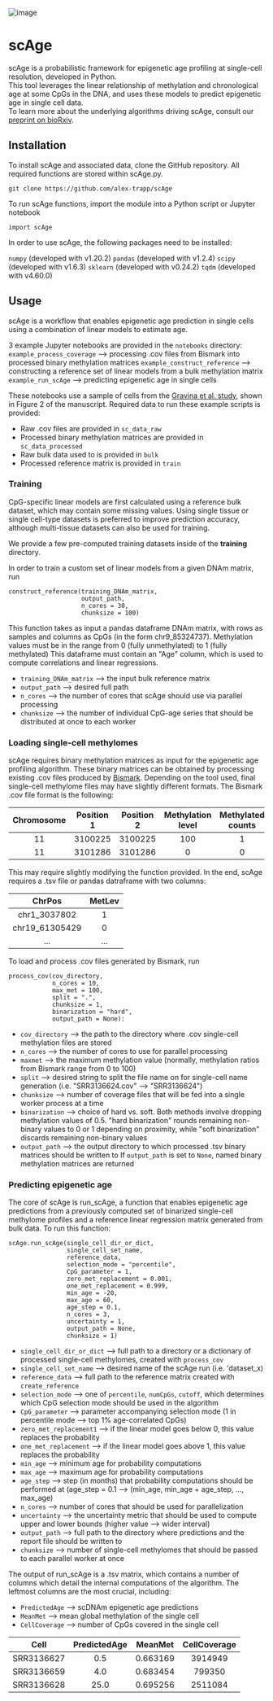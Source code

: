 ![image](https://user-images.githubusercontent.com/83630286/121631269-bfda1d80-ca4c-11eb-830b-6c8378d18160.png)

# scAge

scAge is a probabilistic framework for epigenetic age profiling at single-cell resolution, developed in Python. <br>
This tool leverages the linear relationship of methylation and chronological age at some CpGs in the DNA, and uses these models to predict
epigenetic age in single cell data. <br>
To learn more about the underlying algorithms driving scAge, consult our [preprint on bioRxiv](https://www.biorxiv.org/content/10.1101/2021.03.13.435247v1).

## Installation
To install scAge and associated data, clone the GitHub repository. All required functions are stored within scAge.py.

`git clone https://github.com/alex-trapp/scAge`

To run scAge functions, import the module into a Python script or Jupyter notebook

`import scAge`

In order to use scAge, the following packages need to be installed:

`numpy` (developed with v1.20.2)
`pandas` (developed with v1.2.4)
`scipy` (developed with v1.6.3)
`sklearn` (developed with v0.24.2) 
`tqdm` (developed with v4.60.0)

## Usage
scAge is a workflow that enables epigenetic age prediction in single cells using a combination of linear models to estimate age.

3 example Jupyter notebooks are provided in the `notebooks` directory:
`example_process_coverage` --> processing .cov files from Bismark into processed binary methylation matrices
`example_construct_reference` --> constructing a reference set of linear models from a bulk methylation matrix
`example_run_scAge` --> predicting epigenetic age in single cells

These notebooks use a sample of cells from the [Gravina et al. study](https://genomebiology.biomedcentral.com/articles/10.1186/s13059-016-1011-3), shown in Figure 2 of the manuscript. Required data to run these example scripts is provided:
* Raw .cov files are provided in `sc_data_raw`
* Processed binary methylation matrices are provided in `sc_data_processed`
* Raw bulk data used to  is provided in `bulk`
* Processed reference matrix is provided in `train`

### Training
CpG-specific linear models are first calculated using a reference bulk dataset, which may contain some missing values.
Using single tissue or single cell-type datasets is preferred to improve prediction accuracy, although multi-tissue datasets
can also be used for training.

We provide a few pre-computed training datasets inside of the **training** directory.

In order to train a custom set of linear models from a given DNAm matrix, run
```
construct_reference(training_DNAm_matrix,
                    output_path,
                    n_cores = 30,
                    chunksize = 100)
```
This function takes as input a pandas dataframe DNAm matrix, with rows as samples and columns as CpGs (in the form chr9_85324737). 
Methylation values must be in the range from 0 (fully unmethylated) to 1 (fully methylated)
This dataframe must contain an "Age" column, which is used to compute correlations and linear regressions. <br>
* `training_DNAm_matrix` --> the input bulk reference matrix <br>
* `output_path` --> desired full path <br>
* `n_cores` -->  the number of cores that scAge should use via parallel processing <br>
* `chunksize` --> the number of individual CpG-age series that should be distributed at once to each worker <br>

### Loading single-cell methylomes
scAge requires binary methylation matrices as input for the epigenetic age profiling algorithm. These binary matrices can be obtained
by processing existing .cov files produced by [Bismark](https://www.bioinformatics.babraham.ac.uk/projects/bismark/). Depending on the tool used,
final single-cell methylome files may have slightly different formats. The Bismark .cov file format is the following:

Chromosome | Position 1 | Position 2 | Methylation level | Methylated counts | Unmethylated counts
:---: | :---: | :---: | :---: | :---: | :---: 
11 | 3100225 | 3100225 | 100 | 1 | 0
11 | 3101286 | 3101286 | 0 | 0 | 2

This may require slightly modifying the function provided. 
In the end, scAge requires a .tsv file or pandas datraframe with two columns:

ChrPos | MetLev
:---: | :---:
chr1_3037802 | 1
chr19_61305429 | 0
... | ...

To load and process .cov files generated by Bismark, run
```
process_cov(cov_directory, 
            n_cores = 10,
            max_met = 100,
            split = ".",
            chunksize = 1,
            binarization = "hard",
            output_path = None):
```

* `cov_directory` --> the path to the directory where .cov single-cell methylation files are stored <br>
* `n_cores` --> the number of cores to use for parallel processing <br>
* `maxmet` --> the maximum methylation value (normally, methylation ratios from Bismark range from 0 to 100) <br>
* `split` -->  desired string to split the file name on for single-cell name generation (i.e. "SRR3136624.cov" --> "SRR3136624") <br>
* `chunksize` --> number of coverage files that will be fed into a single worker process at a time <br>
* `binarization` --> choice of hard vs. soft.
                   Both methods involve dropping methylation values of 0.5.
                   "hard binarization" rounds remaining non-binary values to 0 or 1 depending on proximity, while
                   "soft binarization" discards remaining non-binary values <br>
* `output_path` --> the output directory to which processed .tsv binary matrices should be written to
If `output_path` is set to `None`, named binary methylation matrices are returned <br>

### Predicting epigenetic age
The core of scAge is run_scAge, a function that enables epigenetic age predictions from a previously computed set of binarized single-cell
methylome profiles and a reference linear regression matrix generated from bulk data. To run this function:
```
scAge.run_scAge(single_cell_dir_or_dict,
                single_cell_set_name,
                reference_data,
                selection_mode = "percentile",
                CpG_parameter = 1,
                zero_met_replacement = 0.001,
                one_met_replacement = 0.999,
                min_age = -20,
                max_age = 60,
                age_step = 0.1,
                n_cores = 3,
                uncertainty = 1,
                output_path = None,
                chunksize = 1)
```

* `single_cell_dir_or_dict` --> full path to a directory or a dictionary of processed single-cell methylomes, created with `process_cov`
* `single_cell_set_name` --> desired name of the scAge run (i.e. 'dataset_x)
* `reference_data` --> full path to the reference matrix created with `create_reference`
* `selection_mode` --> one of `percentile`, `numCpGs`, `cutoff`, which determines which CpG selection mode should be used in the algorithm
* `CpG_parameter` --> parameter accompanying selection mode (1 in percentile mode --> top 1% age-correlated CpGs)
* `zero_met_replacement1` --> if the linear model goes below 0, this value replaces the probability
* `one_met_replacement` --> if the linear model goes above 1, this value replaces the probability
* `min_age` --> minimum age for probability computations
* `max_age` --> maximum age for probability computations
* `age_step` --> step (in months) that probability computations should be performed at (age_step = 0.1 --> (min_age, min_age + age_step, ..., max_age)
* `n_cores` --> number of cores that should be used for parallelization
* `uncertainty` --> the uncertainty metric that should be used to compute upper and lower bounds (higher value --> wider interval)
* `output_path` --> full path to the directory where predictions and the report file should be written to
* `chunksize` --> number of single-cell methylomes that should be passed to each parallel worker at once

The output of run_scAge is a .tsv matrix, which contains a number of columns which detail the internal computations of the algorithm.
The leftmost columns are the most crucial, including: 
* `PredictedAge` --> scDNAm epigenetic age predictions
* `MeanMet` --> mean global methylation of the single cell
* `CellCoverage` --> number of CpGs covered in the single cell

Cell | PredictedAge | MeanMet | CellCoverage
:---: | :---: | :---: | :---: |
SRR3136627 | 0.5 | 0.663169 | 3914949 |
SRR3136659 | 4.0 | 0.683454 | 799350 |
SRR3136628 | 25.0 | 0.695256 | 2511084 |
